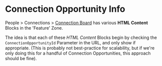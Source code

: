 # Connection Opportunity Info

People > Connections > [Connection Board](https://rock.vrl.church/page/1009) has various **HTML Content** Blocks in the 'Feature' Zone. 

The idea is that each of these *HTML Content* Blocks begin by checking the `ConnectionOpportunityId` Parameter in the URL, and only show if appropriate. (This is probably not best-practice for scalability, but if we're only doing this for a handful of Connection Opportunities, this approach should be fine).